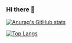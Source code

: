 ### Hi there 👋
[![Anurag's GitHub stats](https://github-readme-stats.vercel.app/api?username=0oHo0&show_icons=true&theme=vue&hide=prs,contribs)](https://github.com/anuraghazra/github-readme-stats)

[![Top Langs](https://github-readme-stats.vercel.app/api/top-langs/?username=0oHo0&layout=compact)](https://github.com/anuraghazra/github-readme-stats)

<!--
**0oHo0/0oHo0** is a ✨ _special_ ✨ repository because its `README.md` (this file) appears on your GitHub profile.

Here are some ideas to get you started:

- 🔭 I’m currently working on ...
- 🌱 I’m currently learning ...
- 👯 I’m looking to collaborate on ...
- 🤔 I’m looking for help with ...
- 💬 Ask me about ...
- 📫 How to reach me: ...
- 😄 Pronouns: ...
- ⚡ Fun fact: ...
-->
